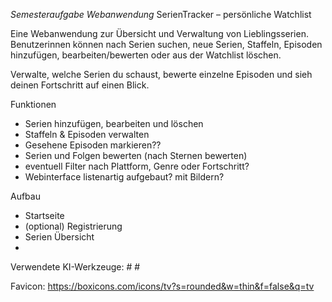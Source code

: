 *Semesteraufgabe Webanwendung*
SerienTracker – persönliche Watchlist

Eine Webanwendung zur Übersicht und Verwaltung von Lieblingsserien.
Benutzerinnen können nach Serien suchen, neue Serien, Staffeln, Episoden hinzufügen, bearbeiten/bewerten oder aus der Watchlist löschen.

Verwalte, welche Serien du schaust, bewerte einzelne Episoden und sieh deinen Fortschritt auf einen Blick.

Funktionen
- Serien hinzufügen, bearbeiten und löschen
- Staffeln & Episoden verwalten 
- Gesehene Episoden markieren??
- Serien und Folgen bewerten (nach Sternen bewerten)
- eventuell Filter nach Plattform, Genre oder Fortschritt?
- Webinterface listenartig aufgebaut? mit Bildern?

Aufbau
- Startseite
- (optional) Registrierung
- Serien Übersicht
- 

Verwendete KI-Werkzeuge:
    # 
    # 

   Favicon: https://boxicons.com/icons/tv?s=rounded&w=thin&f=false&q=tv
